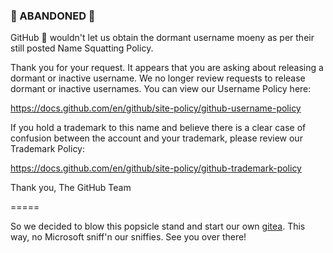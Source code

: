 ### 🚫 ABANDONED 🚫

GitHub 🤡 wouldn't let us obtain the dormant username moeny as per their still posted Name Squatting Policy.

Thank you for your request. It appears that you are asking about releasing a dormant or inactive username. We no longer review requests to release dormant or inactive usernames. You can view our Username Policy here:

https://docs.github.com/en/github/site-policy/github-username-policy

If you hold a trademark to this name and believe there is a clear case of confusion between the account and your trademark, please review our Trademark Policy:

https://docs.github.com/en/github/site-policy/github-trademark-policy

Thank you,
The GitHub Team

=====

So we decided to blow this popsicle stand and start our own [gitea](https://gitea.moeny.ai/moeny). This way, no Microsoft sniff'n our sniffies. See you over there!
